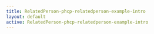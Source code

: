 ```yaml
---
title: RelatedPerson-phcp-relatedperson-example-intro
layout: default
active: RelatedPerson-phcp-relatedperson-example-intro
---
```


